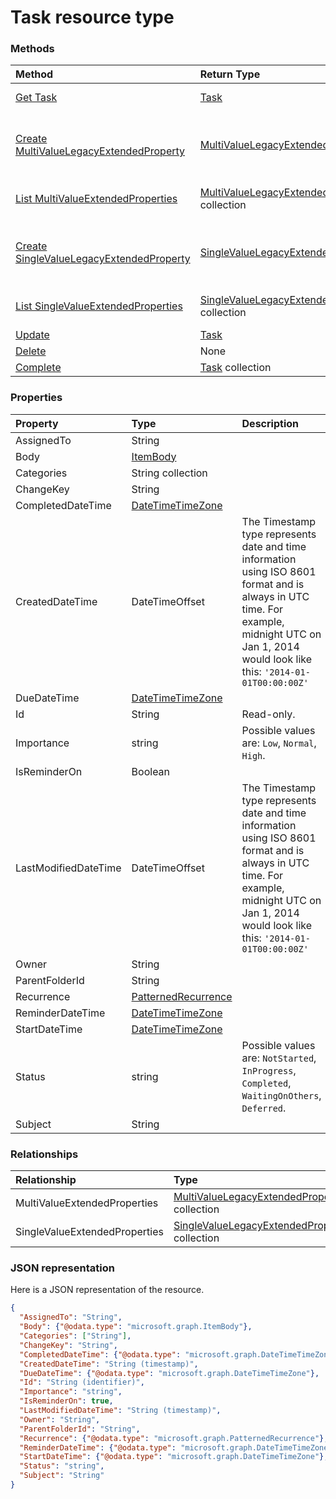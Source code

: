 # Task resource type




### Methods

| Method		   | Return Type	|Description|
|:---------------|:--------|:----------|
|[Get Task](../api/task_get.md) | [Task](task.md) |Read properties and relationships of task object.|
|[Create MultiValueLegacyExtendedProperty](../api/task_post_multivalueextendedproperties.md) |[MultiValueLegacyExtendedProperty](multivaluelegacyextendedproperty.md)| Create a new MultiValueLegacyExtendedProperty by posting to the MultiValueExtendedProperties collection.|
|[List MultiValueExtendedProperties](../api/task_list_multivalueextendedproperties.md) |[MultiValueLegacyExtendedProperty](multivaluelegacyextendedproperty.md) collection| Get a MultiValueLegacyExtendedProperty object collection.|
|[Create SingleValueLegacyExtendedProperty](../api/task_post_singlevalueextendedproperties.md) |[SingleValueLegacyExtendedProperty](singlevaluelegacyextendedproperty.md)| Create a new SingleValueLegacyExtendedProperty by posting to the SingleValueExtendedProperties collection.|
|[List SingleValueExtendedProperties](../api/task_list_singlevalueextendedproperties.md) |[SingleValueLegacyExtendedProperty](singlevaluelegacyextendedproperty.md) collection| Get a SingleValueLegacyExtendedProperty object collection.|
|[Update](../api/task_update.md) | [Task](task.md)	|Update Task object. |
|[Delete](../api/task_delete.md) | None |Delete Task object. |
|[Complete](../api/task_complete.md)|[Task](task.md) collection||

### Properties
| Property	   | Type	|Description|
|:---------------|:--------|:----------|
|AssignedTo|String||
|Body|[ItemBody](itembody.md)||
|Categories|String collection||
|ChangeKey|String||
|CompletedDateTime|[DateTimeTimeZone](datetimetimezone.md)||
|CreatedDateTime|DateTimeOffset|The Timestamp type represents date and time information using ISO 8601 format and is always in UTC time. For example, midnight UTC on Jan 1, 2014 would look like this: `'2014-01-01T00:00:00Z'`|
|DueDateTime|[DateTimeTimeZone](datetimetimezone.md)||
|Id|String| Read-only.|
|Importance|string| Possible values are: `Low`, `Normal`, `High`.|
|IsReminderOn|Boolean||
|LastModifiedDateTime|DateTimeOffset|The Timestamp type represents date and time information using ISO 8601 format and is always in UTC time. For example, midnight UTC on Jan 1, 2014 would look like this: `'2014-01-01T00:00:00Z'`|
|Owner|String||
|ParentFolderId|String||
|Recurrence|[PatternedRecurrence](patternedrecurrence.md)||
|ReminderDateTime|[DateTimeTimeZone](datetimetimezone.md)||
|StartDateTime|[DateTimeTimeZone](datetimetimezone.md)||
|Status|string| Possible values are: `NotStarted`, `InProgress`, `Completed`, `WaitingOnOthers`, `Deferred`.|
|Subject|String||

### Relationships
| Relationship | Type	|Description|
|:---------------|:--------|:----------|
|MultiValueExtendedProperties|[MultiValueLegacyExtendedProperty](multivaluelegacyextendedproperty.md) collection| Read-only. Nullable.|
|SingleValueExtendedProperties|[SingleValueLegacyExtendedProperty](singlevaluelegacyextendedproperty.md) collection| Read-only. Nullable.|

### JSON representation

Here is a JSON representation of the resource.

<!-- {
  "blockType": "resource",
  "optionalProperties": [

  ],
  "@odata.type": "microsoft.graph.Task"
}-->

```json
{
  "AssignedTo": "String",
  "Body": {"@odata.type": "microsoft.graph.ItemBody"},
  "Categories": ["String"],
  "ChangeKey": "String",
  "CompletedDateTime": {"@odata.type": "microsoft.graph.DateTimeTimeZone"},
  "CreatedDateTime": "String (timestamp)",
  "DueDateTime": {"@odata.type": "microsoft.graph.DateTimeTimeZone"},
  "Id": "String (identifier)",
  "Importance": "string",
  "IsReminderOn": true,
  "LastModifiedDateTime": "String (timestamp)",
  "Owner": "String",
  "ParentFolderId": "String",
  "Recurrence": {"@odata.type": "microsoft.graph.PatternedRecurrence"},
  "ReminderDateTime": {"@odata.type": "microsoft.graph.DateTimeTimeZone"},
  "StartDateTime": {"@odata.type": "microsoft.graph.DateTimeTimeZone"},
  "Status": "string",
  "Subject": "String"
}

```

<!-- uuid: 8fcb5dbc-d5aa-4681-8e31-b001d5168d79
2015-10-25 14:57:30 UTC -->
<!-- {
  "type": "#page.annotation",
  "description": "Task resource",
  "keywords": "",
  "section": "documentation",
  "tocPath": ""
}-->